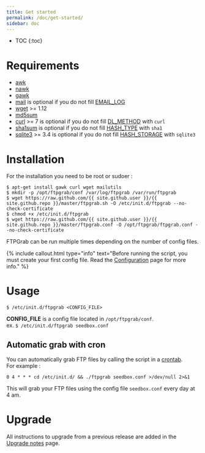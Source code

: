 ```yaml
---
title: Get started
permalink: /doc/get-started/
sidebar: doc
---
```


* TOC
{:toc}

# Requirements

* [awk](http://en.wikipedia.org/wiki/Awk)
* [nawk](http://linux.die.net/man/1/nawk)
* [gawk](http://www.gnu.org/software/gawk/)
* [mail](http://linux.die.net/man/1/mail) is optional if you do not fill [EMAIL_LOG](/doc/configuration/#email_log)
* [wget](http://en.wikipedia.org/wiki/Wget) >= 1.12
* [md5sum](http://en.wikipedia.org/wiki/Md5sum)
* [curl](http://en.wikipedia.org/wiki/CURL) >= 7 is optional if you do not fill [DL_METHOD](/doc/configuration/#dl_method) with `curl`
* [sha1sum](https://en.wikipedia.org/wiki/Sha1sum) is optional if you do not fill [HASH_TYPE](/doc/configuration/#hash_type) with `sha1`
* [sqlite3](http://linux.die.net/man/1/sqlite3) >= 3.4 is optional if you do not fill [HASH_STORAGE](/doc/configuration/#hash_storage) with `sqlite3`

# Installation

For the installation you need to be root or sudoer :

```console
$ apt-get install gawk curl wget mailutils
$ mkdir -p /opt/ftpgrab/conf /var/log/ftpgrab /var/run/ftpgrab
$ wget https://raw.github.com/{{ site.github.user }}/{{ site.github.repo }}/master/ftpgrab.sh -O /etc/init.d/ftpgrab --no-check-certificate
$ chmod +x /etc/init.d/ftpgrab
$ wget https://raw.github.com/{{ site.github.user }}/{{ site.github.repo }}/master/ftpgrab.conf -O /opt/ftpgrab/ftpgrab.conf --no-check-certificate
```

FTPGrab can be run multiple times depending on the number of config files.

{% include callout.html type="info" text="Before running the script, you must create your first config file. Read the [Configuration](/doc/configuration) page for more info." %}

# Usage

```console
$ /etc/init.d/ftpgrab <CONFIG_FILE>
```

**CONFIG_FILE** is a config file located in `/opt/ftpgrab/conf`.<br />
ex. `$ /etc/init.d/ftpgrab seedbox.conf`

## Automatic grab with cron

You can automatically grab FTP files by calling the script in a [crontab](http://en.wikipedia.org/wiki/Crontab).<br />
For example :

```
0 4 * * * cd /etc/init.d/ && ./ftpgrab seedbox.conf >/dev/null 2>&1
```

This will grab your FTP files using the config file `seedbox.conf` every day at 4 am.

# Upgrade

All instructions to upgrade from a previous release are added in the [Upgrade notes](/doc/upgrade-notes) page.